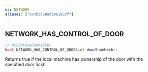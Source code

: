 ```yaml
---
ns: NETWORK
aliases: ["0xcb3c68adb06195df"]
---
```

## NETWORK_HAS_CONTROL_OF_DOOR

```c
// 0xCB3C68ADB06195DF
bool NETWORK_HAS_CONTROL_OF_DOOR(int doorEnumHash);
```

Returns true if the local machine has ownership of the door with the specified door hash

